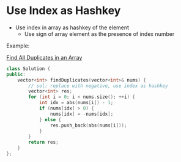 # Use Index as Hashkey

* Use index in array as hashkey of the element
  * Use sign of array element as the presence of index number

Example:

[Find All Duplicates in an Array](https://leetcode.com/problems/find-all-duplicates-in-an-array/)

```cpp
class Solution {
public:
    vector<int> findDuplicates(vector<int>& nums) {
        // sol: replace with negative, use index as hashkey
        vector<int> res;
        for (int i = 0; i < nums.size(); ++i) {
            int idx = abs(nums[i]) - 1;
            if (nums[idx] > 0) {
                nums[idx] = -nums[idx];
            } else {
                res.push_back(abs(nums[i]));
            }
        }
        return res;
    }
};
```

